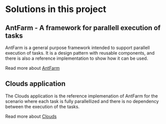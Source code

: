 # Solutions in this project 

## AntFarm - A framework for parallell execution of tasks
AntFarm is a general purpose framework intended to support parallell execution of tasks. 
It is a design pattern with reusable components, and there is also a reference implementation to show how it can be used.

Read more about [AntFarm](antfarm.md)

## Clouds application
The Clouds application is the reference implemenation of AntFarm for the scenario where each task is fully parallellized and there is no dependency between the execution of the tasks.

Read more about [Clouds](clouds.md)